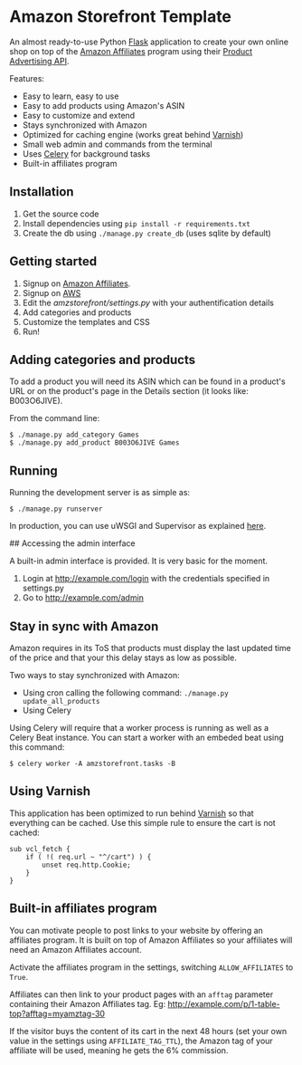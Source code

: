 # Amazon Storefront Template

An almost ready-to-use Python [Flask](http://flask.pocoo.org/) application to create your own 
online shop on top of the [Amazon Affiliates](https://affiliate-program.amazon.com/) program
using their [Product Advertising API](https://affiliate-program.amazon.com/gp/advertising/api/detail/main.html).

Features:

 - Easy to learn, easy to use
 - Easy to add products using Amazon's ASIN
 - Easy to customize and extend
 - Stays synchronized with Amazon
 - Optimized for caching engine (works great behind [Varnish](https://www.varnish-cache.org/))
 - Small web admin and commands from the terminal
 - Uses [Celery](http://www.celeryproject.org/) for background tasks
 - Built-in affiliates program

## Installation

 1. Get the source code
 2. Install dependencies using `pip install -r requirements.txt`
 3. Create the db using `./manage.py create_db` (uses sqlite by default)

## Getting started

 1. Signup on [Amazon Affiliates](https://affiliate-program.amazon.com).
 2. Signup on [AWS](http://aws.amazon.com/)
 3. Edit the *amzstorefront/settings.py* with your authentification details
 4. Add categories and products
 5. Customize the templates and CSS
 6. Run!

## Adding categories and products

To add a product you will need its ASIN which can be found
in a product's URL or on the product's page in the Details section
(it looks like: B003O6JIVE).

From the command line:

    $ ./manage.py add_category Games
    $ ./manage.py add_product B003O6JIVE Games

## Running

Running the development server is as simple as:

    $ ./manage.py runserver

In production, you can use uWSGI and Supervisor as explained
[here](http://maximebf.com/blog/2012/10/building-websites-in-python-with-flask).

## Accessing the admin interface

A built-in admin interface is provided. It is very basic for the moment.

 1. Login at http://example.com/login with the credentials specified in settings.py
 2. Go to http://example.com/admin

## Stay in sync with Amazon

Amazon requires in its ToS that products must display the last updated time of
the price and that your this delay stays as low as possible.

Two ways to stay synchronized with Amazon:

 - Using cron calling the following command: `./manage.py update_all_products`
 - Using Celery

 Using Celery will require that a worker process is running as well as a Celery
 Beat instance. You can start a worker with an embeded beat using this command:

    $ celery worker -A amzstorefront.tasks -B

## Using Varnish

This application has been optimized to run behind [Varnish](https://www.varnish-cache.org) 
so that everything can be cached. Use this simple rule to ensure the cart is not cached:

    sub vcl_fetch {
        if ( !( req.url ~ "^/cart") ) {
            unset req.http.Cookie;
        }
    }

## Built-in affiliates program

You can motivate people to post links to your website by offering an affiliates program.
It is built on top of Amazon Affiliates so your affiliates will need an 
Amazon Affiliates account.

Activate the affiliates program in the settings, switching `ALLOW_AFFILIATES` to `True`.

Affiliates can then link to your product pages with an `afftag` parameter containing
their Amazon Affiliates tag. Eg: http://example.com/p/1-table-top?afftag=myamztag-30

If the visitor buys the content of its cart in the next 48 hours (set your own value
in the settings using `AFFILIATE_TAG_TTL`), the Amazon tag of your affiliate will be
used, meaning he gets the 6% commission.
